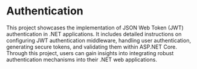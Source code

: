 # Authentication

This project showcases the implementation of JSON Web Token (JWT) authentication in .NET applications. It includes detailed instructions on configuring JWT authentication middleware, handling user authentication, generating secure tokens, and validating them within ASP.NET Core. Through this project, users can gain insights into integrating robust authentication mechanisms into their .NET web applications.
